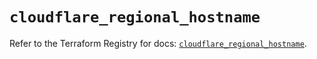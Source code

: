 # `cloudflare_regional_hostname`

Refer to the Terraform Registry for docs: [`cloudflare_regional_hostname`](https://registry.terraform.io/providers/cloudflare/cloudflare/4.46.0/docs/resources/regional_hostname).

